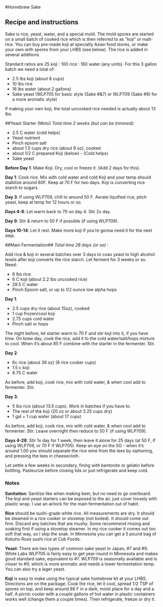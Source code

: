 #Homebrew Sake
## Recipe and instructions

Sake is rice, yeast, water, and a special mold.  The mold spores are started on a small batch of cooked rice which is then referred to as "koji" or malt-rice.  You can buy pre-made koji at specialty Asian food stores, or make your own with spores from your LHBS (see below).  The rice is added in several additions

Standard ratios are 25 koji : 100 rice : 160 water (any units).  For this 3 gallon batch we need a total of:

* 2.5 lbs koji (about 8 cups)
* 10 lbs rice
* 16 lbs water (about 2 gallons)
* Sake yeast (WLP705 for basic style (Sake #&7) or WLP709 (Sake #9) for a more aromatic style)
 
If making your own koji, the total uncooked rice needed is actually about 13 lbs.

##Yeast Starter (Moto) 
_Total time 2 weeks (but can be trimmed):_
* 2.5 C water (cold helps)
* Yeast nutrient
* Pinch epsom salt
* about 1.5 cups dry rice (about 9 oz), cooked
* about 1/2 C prepared Koji (below) - (Cold helps)
* Sake yeast

**Before Day 1**: Make Koji. Dry, cool or freeze it.  (Add 2 days for this).

**Day 1**: Cook rice.  Mix with cold water and cold Koji and your temp should stabilize around 80F.  Keep at 70 F for two days.  Koji is converting rice starch to sugars.

**Day 3**: If using WLP709, chill to around 50 F.  Aerate liquified rice, pitch yeast, keep at temp for 12 hours or so.

**Days 4-8**: Let warm back to 70 on day 4.  Stir 2x day.

**Day 9**: Stir & return to 50 F if possible (if using WLP709).

**Days 10-14**: Let it rest.  Make more koji if you’re gonna need it for the next step.

##Main Fermentation##
_Total time 28 days (or so)_ :

Add rice & koji in several batches over 3 days to coax yeast to high alcohol levels after koji converts the rice starch.  Let ferment for 3 weeks or so.  Need:

* 8 lbs rice
* 6 C koji (about 2.2 lbs uncooked rice)
* 28.5 C water
* Pinch Epsom salt, or up to 1/2 ounce low alpha hops

**Day 1**:
* 2.5 cups dry rice (about 15oz), cooked
* 1 cup frozen/cool koji
* 2.75 cups cold water
* Pinch salt or hops

The night before, let starter warm to 70 F and stir koji into it, if you have time.  On brew day, cook the rice, add it to the cold water/salt/hops mixture to cool.  When it’s about 85 F combine with the starter in the fermenter.  Stir.

**Day 2**:
* 6c rice (about 36 oz) (8 rice cooker cups)
* 1.5 c koji
* 8.75 C water

As before, add koji, cook rice, mix with cold water, & when cool add to fermenter.  Stir.

**Day 3**:
* 5 lbs rice (about 13.5 cups).  Work in batches if you have to. 
* The rest of the koji (20 oz or about 3.25 cups dry)
* 1 gal + 1 cup water (about 17 cups)

As before, add koji, cook rice, mix with cold water, & when cool add to fermenter.  Stir.  Leave overnight then reduce to 50 F (if using WLP709).

**Days 4-28**:
Stir 1x day for 1 week, then leave it alone for 25 days (at 50 F, if using WLP709, or 70 F if WLP705).  Keep an eye on the SG - when it’s around 1.00 you should separate the rice wine from the lees by siphoning, and pressing the lees in cheesecloth.

Let settle a few weeks in secondary, fining with bentonite or gelatin before bottling. Pasteurize before closing lids or just refrigerate and keep cold.

### Notes

**Sanitation**: Sanitize like when making beer, but no need to go overboard.  The koji and yeast starters can be exposed to the air, just cover loosely with plastic wrap.  I use an airlock for the main fermentation out of habit.

**Rice** should be sushi-grade white rice.  All measurements are dry.  It should be steamed in a rice cooker or stovetop (not boiled).  It should come out firm.  Discard any batches that are mushy.  Some recommend rinsing and soaking first if using a stovetop steamer.  In my rice cooker it comes out too soft that way, so I skip the soak.  In Minnesota you can get a 5 pound bag of Kokuho Rose sushi rice at Cub Foods.

**Yeast**: There are two types of common sake yeast in Japan, #7 and #9.  White Labs WLP705 is fairly easy to get year-round in Minnesota and makes good standard sake, equivalent to #7.  WLP709 is seasonally available and is closer to #9, which is more aromatic and needs a lower fermentation temp.  You can also try a lager yeast.

**Koji** is easy to make using the typical sake homebrew kit at your LHBS.  Directions are on the package.  Cook the rice, let it cool, spread 1/2 TSP of spores on top, and keep around 86 F in a dark, moist place for a day and a half.  A picnic cooler with a couple gallons of hot water in plastic containers works well (change them a couple times).  Then refrigerate, freeze or dry it.  
